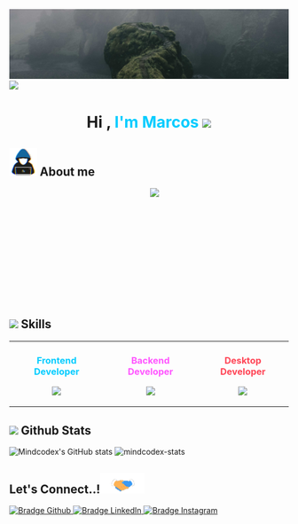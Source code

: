 <img src='./assets/portada.png'/>

<img src="https://user-images.githubusercontent.com/73097560/115834477-dbab4500-a447-11eb-908a-139a6edaec5c.gif">
<h1 align="center"><b>Hi , <span style = 'color: #00ccff'>I'm Marcos </span> </b><img src="https://media.giphy.com/media/hvRJCLFzcasrR4ia7z/giphy.gif" width="35"></h1>

## <picture><img src = "https://github.com/0xAbdulKhalid/0xAbdulKhalid/raw/main/assets/mdImages/about_me.gif" width = 50px></picture> **About me**

<picture> <img align="right" src="https://github.com/7oSkaaa/7oSkaaa/blob/main/Images/Right_Side.gif?raw=true" width = 250px></picture>

<br></br>
<br></br>
<br></br>
<br></br>
<br></br>
<br></br>
## <img src="https://media2.giphy.com/media/QssGEmpkyEOhBCb7e1/giphy.gif?cid=ecf05e47a0n3gi1bfqntqmob8g9aid1oyj2wr3ds3mg700bl&rid=giphy.gif" width ="25"> <b>  Skills</b> 

<table align='center' style= 'border: none;' >
    <tr>
        <td valign='top' >
            <div>  
                <h3 align = 'center' style = 'color: #00ccff'>Frontend Developer </h3>
                <p align="center">
                    <a href="https://skillicons.dev">
                        <img src="https://skillicons.dev/icons?i=html,css,tailwind,js,ts,react,nextjs,svelte,astro&perline=2" />
                    </a>
                </p>
            </div>
        </td>
        <td valign='top' >
            <div>
                <h3 align="center" style = 'color: #ff55ff'>Backend Developer</h3>
                <p align="center" >
                    <a href="https://skillicons.dev">
                    <img src="https://skillicons.dev/icons?i=nodejs,express,ts,sqlite,prisma&perline=2" />
                    </a>
                </p>
            </div>
        </td>
        <td valign='top' >
            <div>
                <h3 align="center" style = 'color: #ff4455' >Desktop Developer</h3>
                <p align="center" >
                    <a href="https://skillicons.dev">
                    <img src="https://skillicons.dev/icons?i=tauri,rust,ts,react,svelte&perline=2" />
                    </a>
                </p>
            </div>
        </td>
    </tr>
</table>

## <img src="https://media.giphy.com/media/iY8CRBdQXODJSCERIr/giphy.gif" width="35"><b> Github Stats </b>
![Mindcodex's GitHub stats](https://github-readme-stats.vercel.app/api?username=mindcodex&show_icons=true&line_height=30&title_color=CDB4DB&icon_color=CDB4DB&text_color=D3D3D3&bg_color=000000)
<img src="https://github-readme-stats.vercel.app/api/top-langs?username=mindcodex&show_icons=true&locale=en&layout=compact&line_height=20&title_color=7A7ADB&icon_color=2234AE&text_color=D3D3D3&bg_color=0,000000,130F40" width="375"  alt="mindcodex-stats"/>
## <b> Let's Connect..!</b><img src="https://github.com/0xAbdulKhalid/0xAbdulKhalid/raw/main/assets/mdImages/handshake.gif" width ="80">

<p>
    <a href="https://github.com/Mindcodex/Mindcodex.github.io" target="_blank">
        <img src="https://img.shields.io/badge/-Github-000?logo=github&style=for-the-badge&logoColor=white" alt="Bradge Github" />
    </a>
    <!-- <a href="https://t.me/matheusfelipeog" target="_blank">
        <img src="https://img.shields.io/badge/-Telegram-2CA5E0?logo=telegram&style=for-the-badge&logoColor=white" alt="Bradge Telegram" />
    </a> -->
    <a href="www.linkedin.com/in/marcosquiroga22" target="_blank">
        <img src="https://img.shields.io/badge/-LinkedIn-0077B5?logo=linkedin&style=for-the-badge&logoColor=white" alt="Bradge LinkedIn" />
    </a>
    <a href="mailto:matheusfelipeog@protonmail.com" target="_blank">
        <img src="https://img.shields.io/badge/-Instagram-ff77B5?logo=instagram&style=for-the-badge&logoColor=white" alt="Bradge Instagram" />
    </a>
</p>




